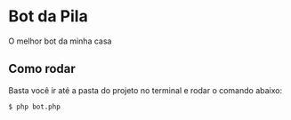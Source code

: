 # Bot da Pila

O melhor bot da minha casa

## Como rodar 

Basta você ir até a pasta do projeto no terminal e rodar o comando abaixo:

```console
$ php bot.php
```
